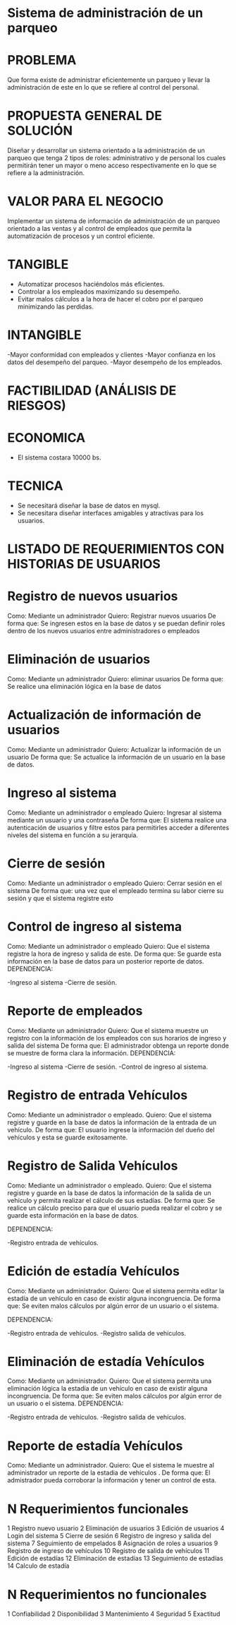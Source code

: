 # Sistema de administración de un parqueo

# PROBLEMA
Que forma existe de administrar eficientemente un parqueo y llevar la administración de este en lo que se refiere al control del personal.

# PROPUESTA GENERAL DE SOLUCIÓN
Diseñar y desarrollar un sistema orientado a la administración de un parqueo que tenga 2 tipos de roles: administrativo y de personal los cuales permitirán tener un mayor o meno acceso respectivamente en lo que se refiere a la administración.

# VALOR PARA EL NEGOCIO
Implementar un sistema de información de administración de un parqueo orientado a las ventas y al control de empleados que permita la automatización de procesos y un control eficiente.
# TANGIBLE
- Automatizar procesos haciéndolos más eficientes.
- Controlar a los empleados maximizando su desempeño.
- Evitar malos cálculos a la hora de hacer el cobro por el parqueo minimizando las perdidas.
# INTANGIBLE
-Mayor conformidad con empleados y clientes
-Mayor confianza en los datos del desempeño del parqueo.
-Mayor desempeño de los empleados.
# FACTIBILIDAD (ANÁLISIS DE RIESGOS)
# ECONOMICA
- El sistema costara 10000 bs.

# TECNICA
- Se necesitará diseñar la base de datos en mysql.
- Se necesitara diseñar interfaces amigables y atractivas para los usuarios.

# LISTADO DE REQUERIMIENTOS CON HISTORIAS DE USUARIOS
# Registro de nuevos usuarios
Como: Mediante un administrador
Quiero: Registrar nuevos usuarios 
De forma que: Se ingresen estos en la base de datos y se puedan definir roles dentro de los nuevos usuarios entre administradores o empleados

# Eliminación de usuarios 
Como: Mediante un administrador
Quiero: eliminar usuarios 
De forma que: Se realice una eliminación lógica en la base de datos

# Actualización de información de usuarios
Como: Mediante un administrador
Quiero: Actualizar la información de un usuario
De forma que: Se actualice la información de un usuario en la base de datos.

# Ingreso al sistema
Como: Mediante un administrador o empleado
Quiero: Ingresar al sistema mediante un usuario y una contraseña
De forma que: El sistema realice una autenticación de usuarios y filtre estos para permitirles acceder a diferentes niveles del sistema en función a su jerarquía.

# Cierre de sesión
Como: Mediante un administrador o empleado
Quiero: Cerrar sesión en el sistema
De forma que: una vez que el empleado termina su labor cierre su sesión y que el sistema registre esto

# Control de ingreso al sistema
Como: Mediante un administrador o empleado
Quiero: Que el sistema registre la hora de ingreso y salida de este.
De forma que: Se guarde esta información en la base de datos para un posterior reporte de datos.
DEPENDENCIA:

-Ingreso al sistema
-Cierre de sesión.


# Reporte de empleados
Como: Mediante un administrador 
Quiero: Que el sistema muestre un registro con la información de los empleados con sus horarios de ingreso y salida del sistema
De forma que: El administrador obtenga un reporte donde se muestre de forma clara la información.
DEPENDENCIA:

-Ingreso al sistema
-Cierre de sesión.
-Control de ingreso al sistema.



# Registro de entrada Vehículos
Como: Mediante un administrador o empleado. 
Quiero: Que el sistema registre y guarde en la base de datos la información de la entrada de un vehículo.
De forma que: El usuario ingrese la información del dueño del vehículos y esta se guarde exitosamente.


# Registro de Salida Vehículos
Como: Mediante un administrador o empleado. 
Quiero: Que el sistema registre y guarde en la base de datos la información de la salida de un vehículo y permita realizar el cálculo de sus estadías.
De forma que: Se realice un cálculo preciso para que el usuario pueda realizar el cobro y se guarde esta información en la base de datos.

DEPENDENCIA:

-Registro entrada de vehículos.

# Edición de estadía Vehículos
Como: Mediante un administrador. 
Quiero: Que el sistema permita editar la estadía de un vehículo en caso de existir alguna incongruencia.
De forma que: Se eviten malos cálculos por algún error de un usuario o el sistema.	

DEPENDENCIA:

-Registro entrada de vehículos.
-Registro salida de vehículos.

# Eliminación de estadía Vehículos
Como: Mediante un administrador. 
Quiero: Que el sistema permita una eliminación lógica la estadía de un vehículo en caso de existir alguna incongruencia.
De forma que: Se eviten malos cálculos por algún error de un usuario o el sistema.
DEPENDENCIA:

-Registro entrada de vehículos.
-Registro salida de vehículos.

# Reporte de estadía Vehículos
Como: Mediante un administrador. 
Quiero: Que el sistema le muestre al administrador un reporte de la estadia de vehículos .
De forma que: El admistrador pueda corroborar la información y tener un control de esta.






# N	Requerimientos funcionales
1	Registro nuevo usuario
2	Eliminación de usuarios
3	Edición de usuarios
4	Login del sistema
5	Cierre de sesión
6	Registro de ingreso y salida del sistema
7	Seguimiento de empelados
8	Asignación de roles a usuarios
9	Registro de ingreso de vehículos
10	Registro de salida de vehículos
11	Edición de estadías
12	Eliminación de estadías
13	Seguimiento de estadías
14	Calculo de estadía



# N	Requerimientos no funcionales
1	Confiabilidad
2	Disponibilidad
3	Mantenimiento
4	Seguridad
5	Exactitud

